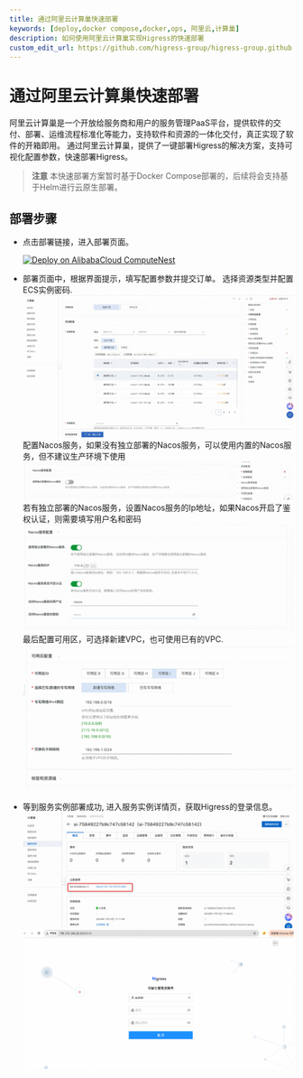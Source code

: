 ```yaml
---
title: 通过阿里云计算巢快速部署
keywords: [deploy,docker compose,docker,ops, 阿里云,计算巢]
description: 如何使用阿里云计算巢实现Higress的快速部署
custom_edit_url: https://github.com/higress-group/higress-group.github.io/blob/main/i18n/zh-cn/docusaurus-plugin-content-docs/current/ops/deploy-by-aliyun-computenest.md
---
```


# 通过阿里云计算巢快速部署

阿里云计算巢是一个开放给服务商和用户的服务管理PaaS平台，提供软件的交付、部署、运维流程标准化等能力，支持软件和资源的一体化交付，真正实现了软件的开箱即用。
通过阿里云计算巢，提供了一键部署Higress的解决方案，支持可视化配置参数，快速部署Higress。

> **注意**
> 本快速部署方案暂时基于Docker Compose部署的，后续将会支持基于Helm进行云原生部署。

## 部署步骤
- 点击部署链接，进入部署页面。

  [![Deploy on AlibabaCloud ComputeNest](https://service-info-public.oss-cn-hangzhou.aliyuncs.com/computenest.svg)](https://computenest.console.aliyun.com/service/instance/create/default?type=user&ServiceName=Higress社区版)

- 部署页面中，根据界面提示，填写配置参数并提交订单。
  选择资源类型并配置ECS实例密码.
  ![image](https://github.com/aliyun-computenest/quickstart-higress/blob/main/docs/img1.jpg)
  配置Nacos服务，如果没有独立部署的Nacos服务，可以使用内置的Nacos服务，但不建议生产环境下使用
  ![image](https://github.com/aliyun-computenest/quickstart-higress/blob/main/docs/img2.jpg)
  若有独立部署的Nacos服务，设置Nacos服务的Ip地址，如果Nacos开启了鉴权认证，则需要填写用户名和密码
  ![image](https://github.com/aliyun-computenest/quickstart-higress/blob/main/docs/img3.png)
  最后配置可用区，可选择新建VPC，也可使用已有的VPC.
  ![image](https://github.com/aliyun-computenest/quickstart-higress/blob/main/docs/img4.png)
- 等到服务实例部署成功, 进入服务实例详情页，获取Higress的登录信息。
  ![image](https://github.com/aliyun-computenest/quickstart-higress/blob/main/docs/img5.png)
  ![image](https://github.com/aliyun-computenest/quickstart-higress/blob/main/docs/img6.png)




